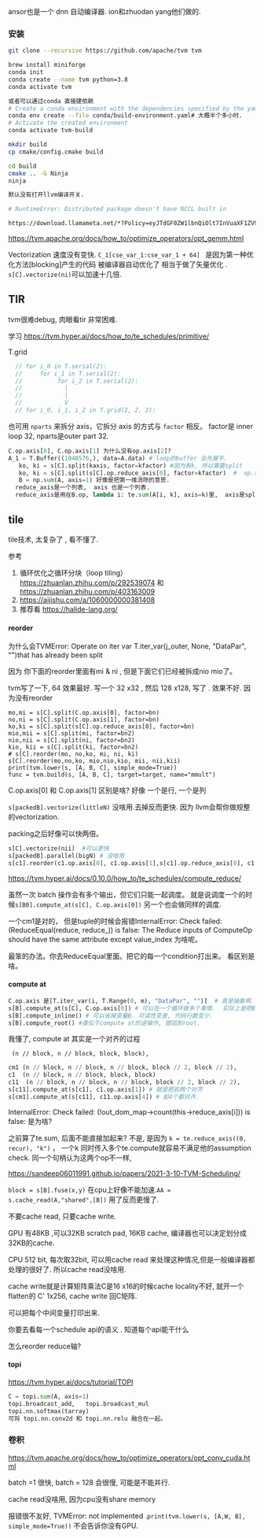 ansor也是一个 dnn 自动编译器. ion和zhuodan yang他们做的. 

### 安装

```bash
git clone --recursive https://github.com/apache/tvm tvm

brew install miniforge
conda init
conda create --name tvm python=3.8
conda activate tvm

或者可以通过conda 直接建依赖
# Create a conda environment with the dependencies specified by the yaml
conda env create --file conda/build-environment.yaml# 大概半个多小时.
# Activate the created environment
conda activate tvm-build

mkdir build
cp cmake/config.cmake build

cd build
cmake .. -G Ninja
ninja

默认没有打开llvm编译开关.

# RuntimeError: Distributed package doesn't have NCCL built in

https://download.llamameta.net/*?Policy=eyJTdGF0ZW1lbnQiOlt7InVuaXF1ZV9oYXNoIjoicDIwaWMwNGRkbGVkdDVmMWN1dG5pcm54IiwiUmVzb3VyY2UiOiJodHRwczpcL1wvZG93bmxvYWQubGxhbWFtZXRhLm5ldFwvKiIsIkNvbmRpdGlvbiI6eyJEYXRlTGVzc1RoYW4iOnsiQVdTOkVwb2NoVGltZSI6MTcwODk1ODQxNn19fV19&Signature=F9S62rlAoXtU4woDuX5-jwyQINILB-Jx2m0aly3sdu7DO2T-RQm9G3WR-OpYIXoUQzR213zCskvXCegN3mclhpqccWCHkhxgtcKrBcHZIsxS9PdB7Ynpx-bnRoqAswOKSt9np3wuQsSewfPVBuw0Xvdz9OMgIZpd57vnIlnTlo-57PkrWDBA9KasZFoQzSnrpvmZU0e2bq5mXyn6gv0YUZpxoNqYBgMBV9xIzaFge6wck%7EGKM2FfRkWJpWQ2e6ocncmOtZQofIOksXXTkB9FvYqQI3Y0%7E2m2NZHprwnYkzjpLU6kUcrBsWVrIE9OQp2Dpn69PWw9yb9OSZgSdZ0vmQ__&Key-Pair-Id=K15QRJLYKIFSLZ&Download-Request-ID=1083881392818407

```

https://tvm.apache.org/docs/how_to/optimize_operators/opt_gemm.html

Vectorization  速度没有变快.  `C_1[cse_var_1:cse_var_1 + 64] `   是因为第一种优化方法[blocking]产生的代码 被编译器自动优化了 相当于做了矢量优化 . `s[C].vectorize(ni)`可以加速十几倍. 

## TIR

tvm很难debug, 肉眼看tir 非常困难.

学习 https://tvm.hyper.ai/docs/how_to/te_schedules/primitive/

T.grid  

```cpp
  // for i_0 in T.serial(2):
  //     for i_1 in T.serial(2):
  //          for i_2 in T.serial(2):
  //            |
  //            |
  //            V 
  // for i_0, i_1, i_2 in T.grid(2, 2, 2):
```

也可用 `nparts` 来拆分 axis，它拆分 axis 的方式与 `factor` 相反。  factor是 inner loop 32, nparts是outer part 32. 

```python
C.op.axis[0], C.op.axis[1] 为什么没有op.axis[2]?
A_1 = T.Buffer((1048576,), data=A.data) # loop的buffer 会先展平. 
   ko, ki = s[C].split(kaxis, factor=kfactor) #因为有k, 所以需要split
   ko, ki = s[C].split(s[C].op.reduce_axis[0], factor=kfactor)  #  op.reduce_axis[0]是什么? 
   B = np.sum(A, axis=1) 好像是把第一维消除的意思. 
  reduce_axis是一个列表,  axis 也是一个列表. 
  reduce_axis是用在B.op, lambda i: te.sum(A[i, k], axis=k)里,  axis是split的时候用. 
```

## tile

tile技术, 太复杂了 , 看不懂了.  

参考

1. 循环优化之循环分块（loop tiling） https://zhuanlan.zhihu.com/p/292539074  和
   https://zhuanlan.zhihu.com/p/403163009
2. https://aijishu.com/a/1060000000381408
3. 推荐看 https://halide-lang.org/ 

#### reorder

为什么会TVMError: Operate on iter var T.iter_var(j_outer, None, "DataPar", "")that has already been split

因为 你下面的reorder里面有mi & ni ,  但是下面它们已经被拆成nio mio了。

tvm写了一下, 64 效果最好. 写一个 32 x32 , 然后 128 x128, 写了 . 效果不好. 因为没有reorder

```
mo,mi = s[C].split(C.op.axis[0], factor=bn)
no,ni = s[C].split(C.op.axis[1], factor=bn)
ko,ki = s[C].split(s[C].op.reduce_axis[0], factor=bn)
mio,mii = s[C].split(mi, factor=bn2)
nio,nii = s[C].split(ni, factor=bn2)
kio, kii = s[C].split(ki, factor=bn2)
# s[C].reorder(mo, no,ko, mi, ni, ki)
s[C].reorder(mo,no,ko, mio,nio,kio, mii, nii,kii)
print(tvm.lower(s, [A, B, C], simple_mode=True))
func = tvm.build(s, [A, B, C], target=target, name="mmult")
```

C.op.axis[0] 和 C.op.axis[1] 区别是啥? 好像 一个是行, 一个是列

 `s[packedB].vectorize(littleN)` 没啥用.去掉反而更快. 因为 llvm会帮你做规整的vectorization.

packing之后好像可以快两倍。 

```python
s[C].vectorize(nii)  #可以更快
s[packedB].parallel(bigN) # 没啥用
s[c1].reorder(c1.op.axis[0], c1.op.axis[1],s[c1].op.reduce_axis[0], c1.op.axis[2], c1.op.axis[3]) # reduce axis也是可以reorder的
```

https://tvm.hyper.ai/docs/0.10.0/how_to/te_schedules/compute_reduce/

虽然一次 batch 操作会有多个输出，但它们只能一起调度。 就是说调度一个的时候`s[B0].compute_at(s[C], C.op.axis[0])` 另一个也会做同样的调度.

一个cm1是对的， 但是tuple的时候会报错InternalError: Check failed: (ReduceEqual(reduce, reduce_)) is false: The Reduce inputs of ComputeOp should have the same attribute except value_index 为啥呢。

最笨的办法。你去ReduceEqual里面。把它的每一个condition打出来。 看区别是啥。

#### compute at

```python
C.op.axis 是[T.iter_var(i, T.Range(0, m), "DataPar", "")]  # 真是抽象啊. 不知道多个axis是啥样的. 
s[B].compute_at(s[C], C.op.axis[0]) # 可以在一个循环做多个事情.  实际上是把B的计算移动到C的第一个循环, axis可以理解为循环
s[B].compute_inline() # 可以省掉变量B. 可读性变差, 代码行数变少. 
s[B].compute_root() #类似于compute at的逆操作, 提回到root.
```

我懂了, compute at 其实是一个对齐的过程

` (n // block, n // block, block, block),`  

```python
cm1 (n // block, n // block, n // block, block // 2, block // 2),
c1  (n // block, n // block, block, block)
c11  (n // block, n // block, n // block, block // 2, block // 2),
s[c11].compute_at(s[c1], c1.op.axis[1]) # 就是把前两个对齐
s[cm1].compute_at(s[c11], c11.op.axis[4]) # 前4个都对齐. 
```





InternalError: Check failed: (!out_dom_map->count(this->reduce_axis[i])) is false:  是为啥? 

之前算了te.sum, 后面不能直接加起来? 不是,  是因为 `k = te.reduce_axis((0, recur), "k")` ， 一个k 同时传入多个te.compute就容易不满足他的assumption check. 同一个句柄认为这两个op不一样, 

https://sandeep06011991.github.io/papers/2021-3-10-TVM-Scheduling/

`block = s[B].fuse(x,y)` 在cpu上好像不能加速.`AA = s.cache_read(A,"shared",[B])` 用了反而更慢了. 

不要cache read, 只要cache write.

GPU 有48KB ,可以32KB scratch pad, 16KB cache, 编译器也可以决定划分成32KB的cache. 

CPU  512 bit, 每次取32bit, 可以用cache read 来处理这种情况,但是一般编译器都处理的很好了. 所以cache read没啥用. 

cache write就是计算矩阵乘法C是16 x16的时候cache locality不好, 就开一个 flatten的 C' 1x256, cache write 回C矩阵. 

可以把每个中间变量打印出来.

你要去看每一个schedule api的语义 .  知道每个api能干什么

怎么reorder reduce轴? 

#### topi

https://tvm.hyper.ai/docs/tutorial/TOPI

```python
C = topi.sum(A, axis=1) 
topi.broadcast_add,   topi.broadcast_mul
topi.nn.softmax(tarray)
可将 topi.nn.conv2d 和 topi.nn.relu 融合在一起。
```

### 卷积

https://tvm.apache.org/docs/how_to/optimize_operators/opt_conv_cuda.html 

batch  =1 很快, batch = 128 会很慢, 可能是不能并行. 

cache read没啥用, 因为cpu没有share memory

报错很不友好, TVMError: not implemented .`print(tvm.lower(s, [A,W, B], simple_mode=True))`  不会告诉你没有GPU. 







